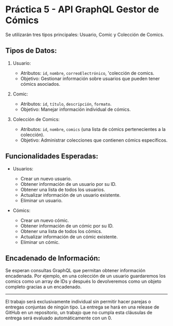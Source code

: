 # Práctica 5 - API GraphQL Gestor de Cómics
Se utilizarán tres tipos principales: Usuario, Comic y Colección de Comics.

## Tipos de Datos:
1. Usuario:
   - Atributos: `id`, `nombre`, `correoElectrónico`, 'colección de comics.
   - Objetivo: Gestionar información sobre usuarios que pueden tener cómics asociados.

2. Comic:
   - Atributos: `id`, `título`, `descripción`, `formato`.
   - Objetivo: Manejar información individual de cómics.

3. Colección de Comics:
   - Atributos: `id`, `nombre`, `comics` (una lista de cómics pertenecientes a la colección).
   - Objetivo: Administrar colecciones que contienen cómics específicos.

## Funcionalidades Esperadas:
- Usuarios:
  - Crear un nuevo usuario.
  - Obtener información de un usuario por su ID.
  - Obtener una lista de todos los usuarios.
  - Actualizar información de un usuario existente.
  - Eliminar un usuario.

- Cómics:
  - Crear un nuevo cómic.
  - Obtener información de un cómic por su ID.
  - Obtener una lista de todos los cómics.
  - Actualizar información de un cómic existente.
  - Eliminar un cómic.
  
## Encadenado de Información:

Se esperan consultas GraphQL que permitan obtener información encadenada. Por ejemplo, en una colección de un usuario guardaremos los comics como un array de IDs y después lo devolveremos como un objeto completo gracias a un encadenado.


-----------------------------------------------

El trabajo será exclusivamente individual sin permitir hacer parejas o entregas conjuntas de ningún tipo.
La entrega se hará en una release de GitHub en un repositorio, un trabajo que no cumpla esta cláusulas de entrega será evaluado automáticamente con un 0.